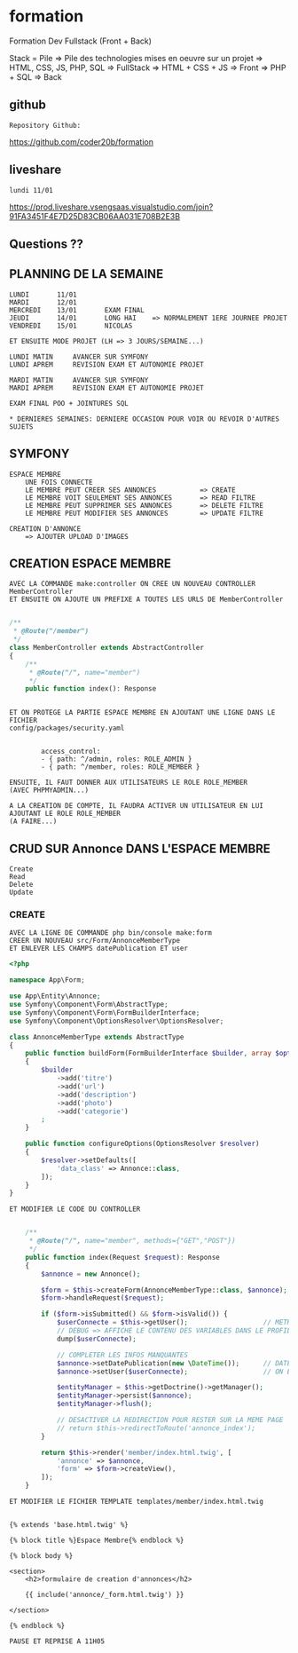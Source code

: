 # formation

Formation Dev Fullstack (Front + Back)

Stack = Pile
=> Pile des technologies mises en oeuvre sur un projet
=> HTML, CSS, JS, PHP, SQL  => FullStack
=> HTML + CSS + JS          => Front
=> PHP + SQL                => Back

## github

    Repository Github:

https://github.com/coder20b/formation

## liveshare

    lundi 11/01

https://prod.liveshare.vsengsaas.visualstudio.com/join?91FA3451F4E7D25D83CB06AA031E708B2E3B

## Questions ??

## PLANNING DE LA SEMAINE

    LUNDI       11/01
    MARDI       12/01
    MERCREDI    13/01       EXAM FINAL
    JEUDI       14/01       LONG HAI    => NORMALEMENT 1ERE JOURNEE PROJET
    VENDREDI    15/01       NICOLAS

    ET ENSUITE MODE PROJET (LH => 3 JOURS/SEMAINE...)

    LUNDI MATIN     AVANCER SUR SYMFONY
    LUNDI APREM     REVISION EXAM ET AUTONOMIE PROJET

    MARDI MATIN     AVANCER SUR SYMFONY
    MARDI APREM     REVISION EXAM ET AUTONOMIE PROJET

    EXAM FINAL POO + JOINTURES SQL

    * DERNIERES SEMAINES: DERNIERE OCCASION POUR VOIR OU REVOIR D'AUTRES SUJETS


## SYMFONY

    ESPACE MEMBRE
        UNE FOIS CONNECTE
        LE MEMBRE PEUT CREER SES ANNONCES           => CREATE
        LE MEMBRE VOIT SEULEMENT SES ANNONCES       => READ FILTRE
        LE MEMBRE PEUT SUPPRIMER SES ANNONCES       => DELETE FILTRE
        LE MEMBRE PEUT MODIFIER SES ANNONCES        => UPDATE FILTRE

    CREATION D'ANNONCE
        => AJOUTER UPLOAD D'IMAGES

## CREATION ESPACE MEMBRE

    AVEC LA COMMANDE make:controller ON CREE UN NOUVEAU CONTROLLER MemberController
    ET ENSUITE ON AJOUTE UN PREFIXE A TOUTES LES URLS DE MemberController 

```php

/**
 * @Route("/member")
 */
class MemberController extends AbstractController
{
    /**
     * @Route("/", name="member")
     */
    public function index(): Response



```

    ET ON PROTEGE LA PARTIE ESPACE MEMBRE EN AJOUTANT UNE LIGNE DANS LE FICHIER
    config/packages/security.yaml

```

        access_control:
        - { path: ^/admin, roles: ROLE_ADMIN }
        - { path: ^/member, roles: ROLE_MEMBER }

```

    ENSUITE, IL FAUT DONNER AUX UTILISATEURS LE ROLE ROLE_MEMBER
    (AVEC PHPMYADMIN...)

    A LA CREATION DE COMPTE, IL FAUDRA ACTIVER UN UTILISATEUR EN LUI AJOUTANT LE ROLE ROLE_MEMBER
    (A FAIRE...)

## CRUD SUR Annonce DANS L'ESPACE MEMBRE

    Create
    Read
    Delete
    Update

### CREATE

    AVEC LA LIGNE DE COMMANDE php bin/console make:form
    CREER UN NOUVEAU src/Form/AnnonceMemberType
    ET ENLEVER LES CHAMPS datePublication ET user

```php
<?php

namespace App\Form;

use App\Entity\Annonce;
use Symfony\Component\Form\AbstractType;
use Symfony\Component\Form\FormBuilderInterface;
use Symfony\Component\OptionsResolver\OptionsResolver;

class AnnonceMemberType extends AbstractType
{
    public function buildForm(FormBuilderInterface $builder, array $options)
    {
        $builder
            ->add('titre')
            ->add('url')
            ->add('description')
            ->add('photo')
            ->add('categorie')
        ;
    }

    public function configureOptions(OptionsResolver $resolver)
    {
        $resolver->setDefaults([
            'data_class' => Annonce::class,
        ]);
    }
}

```

    ET MODIFIER LE CODE DU CONTROLLER

```php

    /**
     * @Route("/", name="member", methods={"GET","POST"})
     */
    public function index(Request $request): Response
    {
        $annonce = new Annonce();

        $form = $this->createForm(AnnonceMemberType::class, $annonce);
        $form->handleRequest($request);

        if ($form->isSubmitted() && $form->isValid()) {
            $userConnecte = $this->getUser();                   // METHODE GETTER DU CONTROLLER POUR RECUPERER LE USER CONNECTE
            // DEBUG => AFFICHE LE CONTENU DES VARIABLES DANS LE PROFILER (BANDEAU EN BAS DE PAGE...)
            dump($userConnecte);

            // COMPLETER LES INFOS MANQUANTES
            $annonce->setDatePublication(new \DateTime());      // DATE D'ENREGISTREMENT DE L'ANNONCE
            $annonce->setUser($userConnecte);                   // ON ENREGISTRE L'ANNONCE AVEC COMME AUTEUR L'UTILISATEUR CONNECTE

            $entityManager = $this->getDoctrine()->getManager();
            $entityManager->persist($annonce);
            $entityManager->flush();

            // DESACTIVER LA REDIRECTION POUR RESTER SUR LA MEME PAGE
            // return $this->redirectToRoute('annonce_index');
        }

        return $this->render('member/index.html.twig', [
            'annonce' => $annonce,
            'form' => $form->createView(),
        ]);
    }

```

    ET MODIFIER LE FICHIER TEMPLATE templates/member/index.html.twig

```

{% extends 'base.html.twig' %}

{% block title %}Espace Membre{% endblock %}

{% block body %}

<section>
    <h2>formulaire de creation d'annonces</h2>

    {{ include('annonce/_form.html.twig') }}

</section>

{% endblock %}

```

    PAUSE ET REPRISE A 11H05












